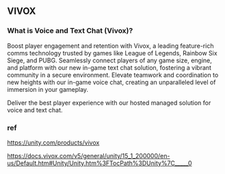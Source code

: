 ## VIVOX

### What is Voice and Text Chat (Vivox)?

Boost player engagement and retention with Vivox, a leading feature-rich comms technology trusted by games like League of Legends, Rainbow Six Siege, and PUBG. Seamlessly connect players of any game size, engine, and platform with our new in-game text chat solution, fostering a vibrant community in a secure environment. Elevate teamwork and coordination to new heights with our in-game voice chat, creating an unparalleled level of immersion in your gameplay.

Deliver the best player experience with our hosted managed solution for voice and text chat. 

### ref 

https://unity.com/products/vivox

https://docs.vivox.com/v5/general/unity/15_1_200000/en-us/Default.htm#Unity/Unity.htm%3FTocPath%3DUnity%7C_____0
